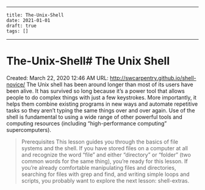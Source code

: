 
---
    title: The-Unix-Shell
    date: 2021-01-01    
    draft: true
    tags: []
---
# The-Unix-Shell# The Unix Shell
Created: March 22, 2020 12:46 AM
URL: http://swcarpentry.github.io/shell-novice/
The Unix shell has been around longer than most of its users have been alive.
It has survived so long because it’s a power tool that allows people to do complex things with just a few keystrokes.
More importantly, it helps them combine existing programs in new ways and automate repetitive tasks so they aren’t typing the same things over and over again.
Use of the shell is fundamental to using a wide range of other powerful tools and computing resources (including “high-performance computing” supercomputers).
> Prerequisites This lesson guides you through the basics of file systems and the shell.
If you have stored files on a computer at all and recognize the word “file” and either “directory” or “folder” (two common words for the same thing), you’re ready for this lesson.
If you’re already comfortable manipulating files and directories, searching for files with grep and find, and writing simple loops and scripts, you probably want to explore the next lesson: shell-extras.
